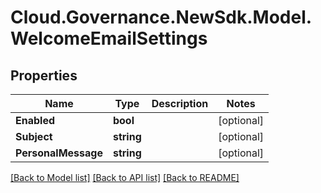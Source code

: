# Cloud.Governance.NewSdk.Model.WelcomeEmailSettings
## Properties

Name | Type | Description | Notes
------------ | ------------- | ------------- | -------------
**Enabled** | **bool** |  | [optional] 
**Subject** | **string** |  | [optional] 
**PersonalMessage** | **string** |  | [optional] 

[[Back to Model list]](../README.md#documentation-for-models) [[Back to API list]](../README.md#documentation-for-api-endpoints) [[Back to README]](../README.md)

